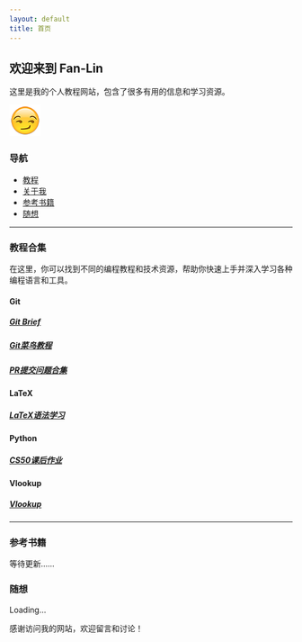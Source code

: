 ```yaml
---
layout: default
title: 首页
---
```


## 欢迎来到 Fan-Lin

这里是我的个人教程网站，包含了很多有用的信息和学习资源。

![欢迎图片](assets/images/logo.png)

### 导航

- [教程](tutorials/)
- [关于我](https://github.com/Fan-Lin)
- [参考书籍](#参考书籍)
- [随想](#随想)

---

### 教程合集

在这里，你可以找到不同的编程教程和技术资源，帮助你快速上手并深入学习各种编程语言和工具。

#### Git

##### [Git Brief](tutorials/Gitbrief.md)

##### [Git菜鸟教程](tutorials/Git菜鸟教程.md)

##### [PR提交问题合集](tutorials/PR提交问题合集.md)

#### LaTeX

##### [LaTeX语法学习](tutorials/LaTeX语法学习.md)

#### Python

##### [CS50课后作业](tutorials/CS50课后作业.md)

#### Vlookup

##### [Vlookup](tutorials/vlookup.md)

---

### 参考书籍

等待更新……

### 随想

Loading...

感谢访问我的网站，欢迎留言和讨论！
